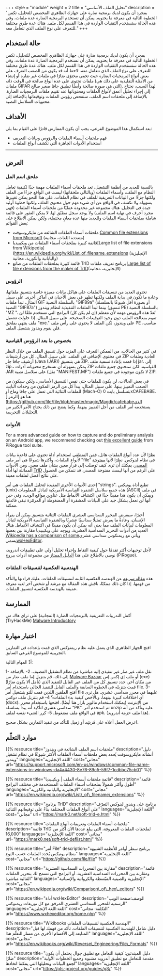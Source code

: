 +++
style = "module"
weight = 2
title = "تحليل الملف الأساسي"
description = "بمجرد أن يكون لديك برمجية ضارة على جهازك الظاهري المخصص للتحليل، تكمن الخطوة التالية في معرفة ما يحتويه. يمكن أن تستخدم البرمجية الضارة عدة ملفات، وفي هذه الحالة ستستخدم التقنيات الواردة في هذا القسم لكل ملف. هناك عدة طرق مختلفة للتعرف على نوع الملف الذي تتعامل معه."
+++

## حالة استخدام

بمجرد أن يكون لديك برمجية ضارة على جهازك الظاهري المخصص للتحليل، تكمن الخطوة التالية في معرفة ما يحتويه. يمكن أن تستخدم البرمجية الضارة عدة ملفات، وفي هذه الحالة ستستخدم التقنيات الواردة في هذا القسم لكل ملف. هناك عدة طرق مختلفة للتعرف على نوع الملف الذي تتعامل معه. لاحظ أنه قد يكون من الصعب التعرف على بعض أنواع البرمجيات الضارة حيث تخفي محتوًى ضارًا في ملفات غير ضارة أو إنشاء ملفات تحتوي على عدة أنواع صالحة في الوقت ذاته (من الأمثلة التقليدية على ذلك هي ملفات GIFAR التي هي صورة صالحة وأيضًا تطبيق جافا صغير صالح). لهذا السبب، نحتاج إلى إجراء تحليل أعمق لأنواع الملفات ومحتوياتها عند تقييم ملفات البرمجيات الضارة. بالإضافة إلى ملحقات اسم الملف، سنفحص رؤوس الملفات وتوقيعاتها بالإضافة إلى محتويات السلاسل النصية.


## الأهداف 

بعد استكمال هذا الموضوع الفرعي، يجب أن يكون الممارس قادرًا على القيام بما يلي:

- فهم ملحقات أسماء الملفات والرؤوس وبيانات التعريف
- استخدام الأدوات الجاهزة التي تكشف أنواع الملفات

---
## العرض
### ملحق اسم المل


بالنسبة للعديد من أنظمة التشغيل، تعد ملحقات أسماء الملفات مهمة جدًا لكيفية تعامل النظام مع الملف، وأسماء الملفات (وبالتالي ملحقاتها) ليست في الواقع جزءًا من الملف ولكنها جزءًا من البيانات التعريفية للملف في نظام الملفات. على هذا النحو يمكن تغييرها بسهولة ولا تكشف في الواقع عن أي شيء مهم حول محتوى الملف ولكنها خطوة أولية جيدة في التحليل. هناك مجموعة غير محدودة عمليًا من ملحقات أسماء الملفات (فهي مجرد أحرف في نهاية اسم الملف) ولا يوجد سجل مطبّق لها. لا يمكن العثور على قائمة شاملة بملحقات أسماء الملفات وللعديد منها عدة معانٍ محتملة، ولكن يمكن الاطلاع على بعض القوائم:

- ملحقات أسماء الملفات الشائعة من مايكروسوفت [Common file extensions from Microsoft](https://support.microsoft.com/windows/common-file-name-extensions-in-windows-da4a4430-8e76-89c5-59f7-1cdbbc75cb01)  (متعددة اللغات، مجانية)
- قائمة كبيرة بملحقات أسماء الملفات من ويكيبيديا[Large list of file extensions from Wikipedia](https://en.wikipedia.org/wiki/List_of_filename_extensions (الإنجليزية واليابانية والكورية، مجانية)
- قائمة كبيرة بملحقات الملفات من صانع TrID برنامج تعريف ملفات [Large list of file extensions from the maker of TrID](https://mark0.net/soft-trid-deflist.html)(الإنجليزية، مجانية)
  
### الرؤوس

تحتوي العديد من تنسيقات الملفات على هياكل بيانات مميزة خاصة بتنسيق ملفاتها، وعادة ما تكون في بداية الملف ولكنها تظهر في بعض الأحيان في أماكن أخرى. على سبيل المثال، تبدأ ملفات GIF بالسلسلة النصية "GIF89a" (أو بصورة أقل شيوعًا بالسلسلة النصية "GIF87a") بينما تبدأ الملفات التنفيذية لنظام ويندوز (تنسيق PE) بالسلسلة النصية "MZ ". تُعدّ هذه الرؤوس مهمة لأن معظم (إن لم يكن كل) البرامج التي تستخدم ملفًا لن تقوم بمعالجة الملف دون وجود التوقيعات الصحيحة. على سبيل المثال، إذا حاولت تشغيل ملف ينتهي بملحق "exe." على ويندوز، لكن الملف لا يحتوي على رأس ملف PE مناسب، فلن يقوم ويندوز بتشغيل الملف.

### بخصوص ما بعد الرؤوس القياسية

في كثير من الحالات، من الممكن التعرف على المزيد حول تنسيق الملف من خلال النظر في محتوى الإضافي في الملف. على سبيل المثال، كل من أرشيفات ZIP العادية وملفات أرشيف جافا جار (Java (JAR)) هي بتنسيق ZIP. إذا قمت بإعادة تسمية ملف jar. إلى zip.، يمكن بسهولة أن تستخرج محتوياته أدوات ZIP القياسية. لكن ستحتوي جميع ملفات JAR على سلاسل نصية (مثل "MANIFEST.MF") لا تكون موجودة في جميع ملفات ZIP. 

في بعض الحالات، لن يكون للملفات حتى نفس التنسيق الأساسي، ولكن سيكون من الصعب التمييز بينها. على سبيل المثال، يبدأ كل من الرمز المكون من وحدات البايت للملفات الثنائية التي تعمل على جافا وماخ أو (Mach-O) بتسلسل بايت 0xCAFEBABE. هنا هو [الرمز ](https://github.com/file/file/blob/master/magic/Magdir/cafebabeالذي يستخدمه أمر الملف من أجل التمييز بينهما، وكما يتضح من ذلك يحتاج الأمر الكثير من التحليلات التجريبية.

### الأدوات

For a more advanced guide on how to capture and do preliminary analysis on an Android app, we recommend checking out [this excellent guide](https://pts-project.org/guides/g3/) from PiRogue tool suite.

نظرًا لأن عدد أنواع الملفات هائل، فمن المنطقي استخدام أداة تحتوي على قاعدة بيانات لأنواع الملفات، وأكثرها شيوعًا هي أمر ملف "file" في نظام لينوكس. نظرًا لأنها  [مفتوحة المصدر](https://github.com/file/file)، يمكنك أن ترى كيف توصلت إلى قرار معين بشأن ملف معين. ومن الأدوات المماثلة لها أداة [TrID](https://mark0.net/soft-trid-e.html) على الرغم من أنها ليست مفتوحة المصدر، قد تتمكن من الحصول على نتائج أفضل لملفات معينة.

إحدى الأدوات الأخرى المفيدة لتحليل الملفات هي أمر "strings". تطبع أداة يونيكس (unix) هذه جميع سلاسل الشفرة القياسية الأمريكية لتبادل المعلومات (ASCII) في ملف ويمكن أن يكون هذا مفيدًا جدًا في اكتشاف الأنماط مثل عناوين مواقع الويب، وفي حين أنها لن تعمل بشكل جيد على البيانات المشفرة أو المضغوطة أو المرمّزة تبقى فائدتها ممكنة.

أخيرًا، سيعرض المحرر السداسي العشري الملفات الثنائية بتنسيق يمكن أن يقرأه الإنسان، وعادةً ما يعرض تمثيلًا سداسيًا عشريًا وبالشفرة القياسية الأمريكية لتبادل المعلومات لبيانات الملف مما يعني أنه يمكن أن يكون مفيدًا في اكتشاف الأنماط. هناك العديد من أدوات التحرير السداسية العشرية، ويوجد على ويكيبيديا مقارنة بين بعضها [Wikipedia has a comparison of some](https://en.wikipedia.org/wiki/Comparison_of_hex_editors)ويأتي مع ريمنكوس سداسي عشري يسمى[wxHexEditor](https://www.wxhexeditor.org/home.php).

لأجل توجيهات أكثر تقدمًا حول كيفية التقاط وإجراء تحليل أولي على تطبيقات أندرويد، نوصي بالاطلاع على هذا  [الدليل الممتاز](https://pts-project.org/guides/g3/) من مجموعة أدوات بيروج (PiRogue).



### الهندسية العكسية لتنسيقات الملفات

هذه  [مقالة سريعة](https://en.wikibooks.org/wiki/Reverse_Engineering/File_Formats) عن الهندسة العكسية الثابتة لتنسيقات الملفات، عليك قراءتها والتأكد من فهمها. إذا كان ذلك ممكنًا، ناقش هذه المقالة مع مرشد أو شخص آخر لديه معرفة عميقة بالهندسة العكسية لتنسيق الملفات.

## الممارسة
أكمل التدريبات التعريفية بالبرمجيات الضارة (المجانية) على تراي هاك مي (TryHackMe) [Malware Introductory](https://tryhackme.com/room/malmalintroductory)

## اختبار مهارة

افتح الجهاز الظاهري الذي يعمل عليه نظام ريمنوكس الذي قمت بإعداده في التمارين التجريبية للموضوع الفرعي السابق.

أدِّ المهام التالية: 

1- نقل ملف غير ضار غير تنفيذي إليه مباشرة من نظام التشغيل المضيف.
2- بالإضافة إلى ذلك، قم بتنزيل إما ملف ضار من [Malware Bazaar](https://bazaar.abuse.ch/)  أو ملف إي إكس إس (exe) (نأمل ألا يكون ضارًا) من مكان آخر. حدد تنسيق كل من الملف غير القابل للتنفيذ الذي قمت بتنزيله في الخطوة السابقة والملف القابل للتنفيذ الحالي باستخدام أمر file.
3- افتح الملفين اللذين قمت للتو بتشغيل أمر file عليهما في محرر سداسي عشري. هل ترى أي اختلافات كبيرة بينهما، وبالأخص كيفية بدء الملفات؟
4- قم بتنزيل ملف دوكس (docx). من الإنترنت (يمكنك استخدام مالوير بازار هنا أيضًا). افتحها باستخدام محرر سداسي عشري لتأكيد أنه يبدأ بسلسلة "PK". ثم استخدم أمر unzip عليه وتأكد من أنه في الواقع ملف مضغوط. 
5- كرر الشيء نفسه لملف apk. (هذا ملف حزمة أندرويد).

اعرض العمل أعلاه على مُرشِد أو زميل للتأكد من تنفيذ التمارين بشكل صحيح.


## موارد التعلّم

{{% resource title="ملحقات اسم الملف الشائعة في ويندوز" description="دليل أنشأته مايكروسوفت يُحدد بعض ملحقات أسماء الملفات الأكثر شيوعًا في نظام تشغيل ويندوز" languages="اللغة الإنجليزية" cost="مجاني" url="https://support.microsoft.com/en-us/windows/common-file-name-extensions-in-windows-da4a4430-8e76-89c5-59f7-1cdbbc75cb01" %}}

{{% resource title="قائمة ملحقات أسماء الملف | ويكيبيديا" description="قائمة أطول وأكثر شمولاً بملحقات أسماء الملفات المستخدمة في مختلف البرامج" languages="الإنجليزية واليابانية والكورية" cost="مجاني" url="https://en.wikipedia.org/wiki/List\_of\_filename\_extensions" %}}

{{% resource title="برنامج TrID" description="برنامج على ويندوز لينوكس التعرّف على أنواع الملفات المختلفة بناءً على توقيعاتهم الثنائية" languages="اللغة الإنجليزية" cost="مجاني" url="https://mark0.net/soft-trid-e.html" %}}

{{% resource title="ملحقات أسماء الملفات وتعريفات أنواع الملفات" description="قائمة TrID لملحقات الملفات المعروفة، التي يبلغ عددها الآن أكثر من 16,000" languages="اللغة الإنجليزية" cost="مجاني" url="https://mark0.net/soft-trid-deflist.html" %}}

{{% resource title="أمر File" description="برنامج سطر أوامر للأنظمة الشبيهة بنظام يونيكس يُحدد الملفات حسب النوع" languages="اللغة الإنجليزية" cost="مجاني" url="https://github.com/file/file" %}}

{{% resource title="مقارنة بين المحررات السداسية العشرية" description="قائمة ومقارنة بين المحررات السداسية العشرية، أو البرامج التي تسمح لك بتحرير الملفات الثنائية مباشرة" languages="الإنجليزية والصينية المبّسطة والكرواتية والإسبانية" cost="مجاني" url="https://en.wikipedia.org/wiki/Comparison\_of\_hex\_editors" %}}

{{% resource title="أداة wxHexEditor" description="الوصف:صفحة الويب الرسمية للمحرر السداسي العشري المرفق مع كل توزيعات ريمنوكس" languages="اللغة:اللغة الإنجليزية" cost="التكلفة: مجاني" url="https://www.wxhexeditor.org/home.php" %}}

{{% resource title="Wikibooks الهندسة العكسية لتنسيقات الملفات" description="دليل شامل للهندسة العكسية لتنسيقات الملفات. تأكد من فهمك لها قبل المتابعة إلى الأقسام الأخرى من مسار التعلّم هذا" languages="اللغة الإنجليزية" cost="مجاني" url="https://en.wikibooks.org/wiki/Reverse\_Engineering/File\_Formats" %}}

{{% resource title="دليل المبتدئين: كيفية التعامل مع تطبيق جوال يحتمل أن يكون ضارًا" description="مقدمة للتعامل مع تطبيق أندرويد مشبوه وجميع الخطوات الأولية لجمع البيانات وتحليلها التي يمكننا اتخاذها" languages="اللغة الإنجليزية" cost="مجاني" url="https://pts-project.org/guides/g3/" %}}
